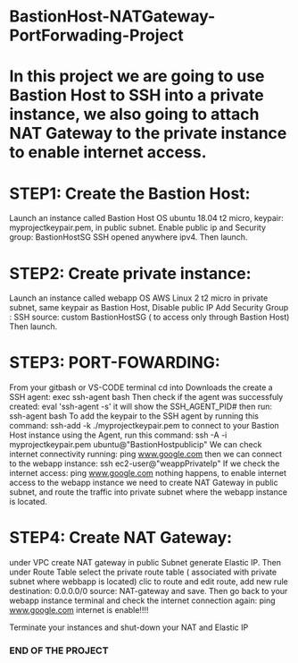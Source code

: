 # BastionHost-NATGateway-PortForwading-Project

# In this project we are going to use Bastion Host to SSH into a private instance, we also going to attach NAT Gateway to the private instance to enable internet access.

# STEP1: Create the Bastion Host:
Launch an instance called Bastion Host OS ubuntu 18.04  t2 micro, keypair: myprojectkeypair.pem, in public subnet.
Enable public ip and Security group: BastionHostSG SSH opened anywhere ipv4. 
Then launch.
# STEP2: Create private instance:
Launch an instance called webapp OS AWS Linux 2 t2 micro in private subnet, same keypair as Bastion Host, 
Disable public IP 
Add Security Group : SSH source: custom BastionHostSG ( to access only through Bastion Host)
Then launch.

# STEP3: PORT-FOWARDING:
From your gitbash or VS-CODE terminal cd into Downloads the create a SSH agent:    exec ssh-agent bash
Then check if the agent was successfuly created:    eval 'ssh-agent -s' it will show the SSH_AGENT_PID# then run: ssh-agent bash
To add the keypair to the SSH agent by running this command: ssh-add -k ./myprojectkeypair.pem
to connect to your Bastion Host instance using the Agent, run this command: ssh -A -i myprojectkeypair.pem ubuntu@"BastionHostpublicip"
We can check internet connectivity running: ping www.google.com
then we can connect to the webapp instance: ssh ec2-user@"weappPrivateIp"
If we check the internet access: ping www.google.com nothing happens, to enable internet access to the webapp instance we need to create NAT Gateway in public subnet,
and route the traffic into private subnet where the webapp instance is located.

# STEP4: Create NAT Gateway:
under VPC create NAT gateway in public Subnet generate Elastic IP.
Then under Route Table select the private route table ( associated with private subnet where webbapp is located) clic to route and edit route, add new rule destination: 0.0.0.0/0 source: NAT-gateway and save.
Then go back to your webapp instance terminal and check the internet connection again: ping www.google.com internet is enable!!!!

Terminate your instances and shut-down your NAT and Elastic IP

### END OF THE PROJECT
